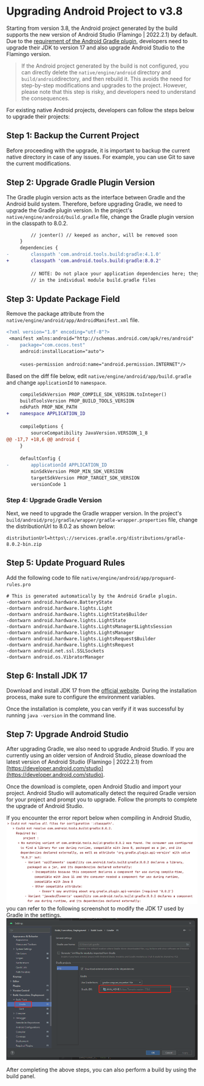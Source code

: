 # Upgrading Android Project to v3.8

Starting from version 3.8, the Android project generated by the build supports the new version of Android Studio (Flamingo | 2022.2.1) by default. Due to the [requirement of the Android Gradle plugin](https://developer.android.com/studio/releases#jdk-17), developers need to upgrade their JDK to version 17 and also upgrade Android Studio to the Flamingo version.

> If the Android project generated by the build is not configured, you can directly delete the `native/engine/android` directory and `build/android`directory, and then rebuild it. This avoids the need for step-by-step modifications and upgrades to the project. However, please note that this step is risky, and developers need to understand the consequences.

For existing native Android projects, developers can follow the steps below to upgrade their projects:

## Step 1: Backup the Current Project

Before proceeding with the upgrade, it is important to backup the current native directory in case of any issues. For example, you can use Git to save the current modifications.

## Step 2: Upgrade Gradle Plugin Version

The Gradle plugin version acts as the interface between Gradle and the Android build system. Therefore, before upgrading Gradle, we need to upgrade the Gradle plugin version. In the project's `native/engine/android/build.gradle` file, change the Gradle plugin version in the classpath to 8.0.2.

```diff
         // jcenter() // keeped as anchor, will be removed soon
     }
     dependencies {
-        classpath 'com.android.tools.build:gradle:4.1.0'
+        classpath 'com.android.tools.build:gradle:8.0.2'

         // NOTE: Do not place your application dependencies here; they belong
         // in the individual module build.gradle files
```

## Step 3: Update Package Field

Remove the package attribute from the `native/engine/android/app/AndroidManifest.xml` file.

```diff
<?xml version="1.0" encoding="utf-8"?>
 <manifest xmlns:android="http://schemas.android.com/apk/res/android"
-    package="com.cocos.test"
     android:installLocation="auto">

     <uses-permission android:name="android.permission.INTERNET"/>
```

Based on the diff file below, edit `native/engine/android/app/build.gradle` and change `applicationId` to `namespace`.

```diff
     compileSdkVersion PROP_COMPILE_SDK_VERSION.toInteger()
     buildToolsVersion PROP_BUILD_TOOLS_VERSION
     ndkPath PROP_NDK_PATH
+    namespace APPLICATION_ID

     compileOptions {
         sourceCompatibility JavaVersion.VERSION_1_8
@@ -17,7 +18,6 @@ android {
     }

     defaultConfig {
-        applicationId APPLICATION_ID
         minSdkVersion PROP_MIN_SDK_VERSION
         targetSdkVersion PROP_TARGET_SDK_VERSION
         versionCode 1
```

### Step 4: Upgrade Gradle Version

Next, we need to upgrade the Gradle wrapper version. In the project's `build/android/proj/gradle/wrapper/gradle-wrapper.properties` file, change the distributionUrl to 8.0.2 as shown below:

```properties
distributionUrl=https\://services.gradle.org/distributions/gradle-8.0.2-bin.zip
```

## Step 5: Update Proguard Rules

Add the following code to file `native/engine/android/app/proguard-rules.pro`

```
# This is generated automatically by the Android Gradle plugin.
-dontwarn android.hardware.BatteryState
-dontwarn android.hardware.lights.Light
-dontwarn android.hardware.lights.LightState$Builder
-dontwarn android.hardware.lights.LightState
-dontwarn android.hardware.lights.LightsManager$LightsSession
-dontwarn android.hardware.lights.LightsManager
-dontwarn android.hardware.lights.LightsRequest$Builder
-dontwarn android.hardware.lights.LightsRequest
-dontwarn android.net.ssl.SSLSockets
-dontwarn android.os.VibratorManager
```

## Step 6: Install JDK 17

Download and install JDK 17 from the [official website](https://www.oracle.com/java/technologies/downloads/). During the installation process, make sure to configure the environment variables.

Once the installation is complete, you can verify if it was successful by running `java -version` in the command line.

## Step 7: Upgrade Android Studio

After upgrading Gradle, we also need to upgrade Android Studio. If you are currently using an older version of Android Studio, please download the latest version of Android Studio (Flamingo | 2022.2.1) from [https://developer.android.com/studio](https://developer.android.com/studio).

Once the download is complete, open Android Studio and import your project. Android Studio will automatically detect the required Gradle version for your project and prompt you to upgrade. Follow the prompts to complete the upgrade of Android Studio.

If you encounter the error report below when compiling in Android Studio,
![error](./upgrade-3.8-jdk-bad-version.png)
you can refer to the following screenshot to modify the JDK 17 used by Gradle in the settings.
![settings](./upgrade-3.8-jdk-version-as.png)

After completing the above steps, you can also perform a build by using the build panel.